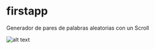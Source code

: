 # firstapp

Generador de pares de palabras aleatorias con un Scroll

![alt text](https://flutter.dev/assets/get-started/android/step4-infinite-list-69f7c62bf16f67eaade07551db4b18b065d6c7a81e042a10cd34d31ecb7f2514.png)
